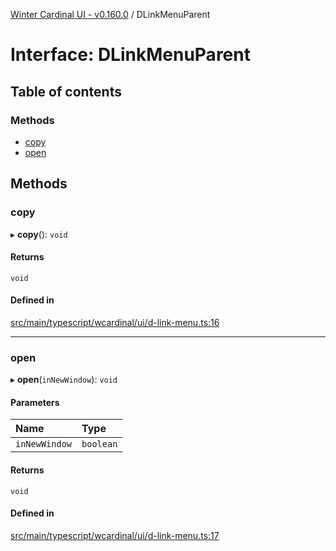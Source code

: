 [Winter Cardinal UI - v0.160.0](../index.md) / DLinkMenuParent

# Interface: DLinkMenuParent

## Table of contents

### Methods

- [copy](DLinkMenuParent.md#copy)
- [open](DLinkMenuParent.md#open)

## Methods

### copy

▸ **copy**(): `void`

#### Returns

`void`

#### Defined in

[src/main/typescript/wcardinal/ui/d-link-menu.ts:16](https://github.com/winter-cardinal/winter-cardinal-ui/blob/v0.160.0/src/main/typescript/wcardinal/ui/d-link-menu.ts#L16)

___

### open

▸ **open**(`inNewWindow`): `void`

#### Parameters

| Name | Type |
| :------ | :------ |
| `inNewWindow` | `boolean` |

#### Returns

`void`

#### Defined in

[src/main/typescript/wcardinal/ui/d-link-menu.ts:17](https://github.com/winter-cardinal/winter-cardinal-ui/blob/v0.160.0/src/main/typescript/wcardinal/ui/d-link-menu.ts#L17)
